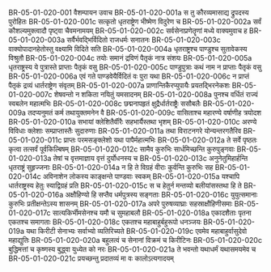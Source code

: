 BR-05-01-020-001	वैशम्पायन उवाच
BR-05-01-020-001a	स तु कौरव्यमासाद्य द्रुपदस्य पुरोहितः
BR-05-01-020-001c	सत्कृतो धृतराष्ट्रेण भीष्मेण विदुरेण च
BR-05-01-020-002a	सर्वं कौशल्यमुक्त्वादौ पृष्ट्वा चैवमनामयम्
BR-05-01-020-002c	सर्वसेनाप्रणेतॄणां मध्ये वाक्यमुवाच ह
BR-05-01-020-003a	सर्वैर्भवद्भिर्विदितो राजधर्मः सनातनः
BR-05-01-020-003c	वाक्योपादानहेतोस्तु वक्ष्यामि विदिते सति
BR-05-01-020-004a	धृतराष्ट्रश्च पाण्डुश्च सुतावेकस्य विश्रुतौ
BR-05-01-020-004c	तयोः समानं द्रविणं पैतृकं नात्र संशयः
BR-05-01-020-005a	धृतराष्ट्रस्य ये पुत्रास्ते प्राप्ताः पैतृकं वसु
BR-05-01-020-005c	पाण्डुपुत्राः कथं नाम न प्राप्ताः पैतृकं वसु
BR-05-01-020-006a	एवं गते पाण्डवेयैर्विदितं वः पुरा यथा
BR-05-01-020-006c	न प्राप्तं पैतृकं द्रव्यं धार्तराष्ट्रेण संवृतम्
BR-05-01-020-007a	प्राणान्तिकैरप्युपायैः प्रयतद्भिरनेकशः
BR-05-01-020-007c	शेषवन्तो न शकिता नयितुं यमसादनम्
BR-05-01-020-008a	पुनश्च वर्धितं राज्यं स्वबलेन महात्मभिः
BR-05-01-020-008c	छद्मनापहृतं क्षुद्रैर्धार्तराष्ट्रैः ससौबलैः
BR-05-01-020-009a	तदप्यनुमतं कर्म तथायुक्तमनेन वै
BR-05-01-020-009c	वासिताश्च महारण्ये वर्षाणीह त्रयोदश
BR-05-01-020-010a	सभायां क्लेशितैर्वीरैः सहभार्यैस्तथा भृशम्
BR-05-01-020-010c	अरण्ये विविधाः क्लेशाः सम्प्राप्तास्तैः सुदारुणाः
BR-05-01-020-011a	तथा विराटनगरे योन्यन्तरगतैरिव
BR-05-01-020-011c	प्राप्तः परमसङ्क्लेशो यथा पापैर्महात्मभिः
BR-05-01-020-012a	ते सर्वे पृष्ठतः कृत्वा तत्सर्वं पूर्वकिल्बिषम्
BR-05-01-020-012c	सामैव कुरुभिः सार्धमिच्छन्ति कुरुपुङ्गवाः
BR-05-01-020-013a	तेषां च वृत्तमाज्ञाय वृत्तं दुर्योधनस्य च
BR-05-01-020-013c	अनुनेतुमिहार्हन्ति धृतराष्ट्रं सुहृज्जनाः
BR-05-01-020-014a	न हि ते विग्रहं वीराः कुर्वन्ति कुरुभिः सह
BR-05-01-020-014c	अविनाशेन लोकस्य काङ्क्षन्ते पाण्डवाः स्वकम्
BR-05-01-020-015a	यश्चापि धार्तराष्ट्रस्य हेतुः स्याद्विग्रहं प्रति
BR-05-01-020-015c	स च हेतुर्न मन्तव्यो बलीयांसस्तथा हि ते
BR-05-01-020-016a	अक्षौहिण्यो हि सप्तैव धर्मपुत्रस्य सङ्गताः
BR-05-01-020-016c	युयुत्समानाः कुरुभिः प्रतीक्षन्तेऽस्य शासनम्
BR-05-01-020-017a	अपरे पुरुषव्याघ्राः सहस्राक्षौहिणीसमाः
BR-05-01-020-017c	सात्यकिर्भीमसेनश्च यमौ च सुमहाबलौ
BR-05-01-020-018a	एकादशैताः पृतना एकतश्च समागताः
BR-05-01-020-018c	एकतश्च महाबाहुर्बहुरूपो धनञ्जयः
BR-05-01-020-019a	यथा किरीटी सेनाभ्यः सर्वाभ्यो व्यतिरिच्यते
BR-05-01-020-019c	एवमेव महाबाहुर्वासुदेवो महाद्युतिः
BR-05-01-020-020a	बहुलत्वं च सेनानां विक्रमं च किरीटिनः
BR-05-01-020-020c	बुद्धिमत्तां च कृष्णस्य बुद्ध्वा युध्येत को नरः
BR-05-01-020-021a	ते भवन्तो यथाधर्मं यथासमयमेव च
BR-05-01-020-021c	प्रयच्छन्तु प्रदातव्यं मा वः कालोऽत्यगादयम्
